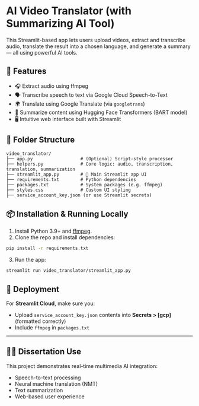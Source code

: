 # AI Video Translator (with Summarizing AI Tool)

This Streamlit-based app lets users upload videos, extract and transcribe audio, translate the result into a chosen language, and generate a summary — all using powerful AI tools.

## 🔧 Features

- 🎧 Extract audio using ffmpeg
- 🗣 Transcribe speech to text via Google Cloud Speech-to-Text
- 🌍 Translate using Google Translate (via `googletrans`)
- 🧠 Summarize content using Hugging Face Transformers (BART model)
- 🖥 Intuitive web interface built with Streamlit

## 📁 Folder Structure

```
video_translator/
├── app.py                  # (Optional) Script-style processor
├── helpers.py              # Core logic: audio, transcription, translation, summarization
├── streamlit_app.py        # 🔵 Main Streamlit app UI
├── requirements.txt        # Python dependencies
├── packages.txt            # System packages (e.g. ffmpeg)
├── styles.css              # Custom UI styling
├── service_account_key.json (or use Streamlit secrets) 
```

## 📦 Installation & Running Locally

1. Install Python 3.9+ and [ffmpeg](https://ffmpeg.org/).
2. Clone the repo and install dependencies:

```bash
pip install -r requirements.txt
```

3. Run the app:

```bash
streamlit run video_translator/streamlit_app.py
```

## 🚀 Deployment

For **Streamlit Cloud**, make sure you:
- Upload `service_account_key.json` contents into **Secrets > [gcp]** (formatted correctly)
- Include `ffmpeg` in `packages.txt`

---

## 👨‍🎓 Dissertation Use

This project demonstrates real-time multimedia AI integration:
- Speech-to-text processing
- Neural machine translation (NMT)
- Text summarization
- Web-based user experience

